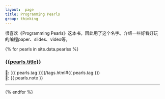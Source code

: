 ```yaml
---
layout:  page
title: Programming Pearls
group: thinking
---
```


很喜欢《Programming Pearls》这本书，因此用了这个名字。介绍一些好看好玩的编程paper、slides、video等。

{% for pearls in site.data.pearlss %}
### [{{pearls.title}}]({{pearls.url}})
🔗: [{{ pearls.tag }}](/tags.html#{{ pearls.tag }})  
📝: {{ pearls.note }}
<hr style="width:100%"/>
{% endfor %}

